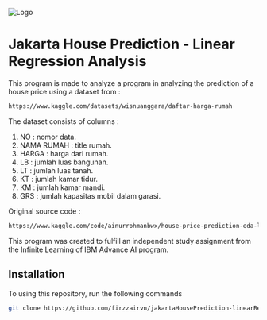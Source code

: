 

![Logo](https://colab.research.google.com/img/colab_favicon_256px.png)




# Jakarta House Prediction - Linear Regression Analysis

This program is made to analyze a program in analyzing the prediction of a house price using a dataset from : 
```bash
https://www.kaggle.com/datasets/wisnuanggara/daftar-harga-rumah 
```
The dataset consists of columns : 

1. NO : nomor data.
2. NAMA RUMAH : title rumah.
3. HARGA : harga dari rumah.
4. LB : jumlah luas bangunan.
5. LT : jumlah luas tanah.
6. KT : jumlah kamar tidur.
7. KM : jumlah kamar mandi.
8. GRS : jumlah kapasitas mobil dalam garasi.


Original source code :
```bash
https://www.kaggle.com/code/ainurrohmanbwx/house-price-prediction-eda-linear-regression/notebook
``` 
This program was created to fulfill an independent study assignment from the Infinite Learning of IBM Advance AI program. 

## Installation

To using this repository, run the following commands

```bash
git clone https://github.com/firzzairvn/jakartaHousePrediction-linearRegression.git
```
